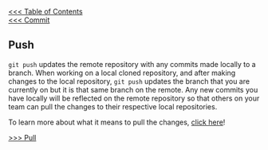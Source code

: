 [<<< Table of Contents](/README.md)  
[<<< Commit](/Sections/Commit.md)

## Push

`git push` updates the remote repository with any commits made locally to a branch. When working on a local cloned repository, and after making changes to the local repository, `git push` updates the branch that you are currently on but it is that same branch on the remote. Any new commits you have locally will be reflected on the remote repository so that others on your team can pull the changes to their respective local repositories.


To learn more about what it means to pull the changes, [click here](/Sections/Pull.md)!



[>>> Pull](/Sections/Pull.md)
